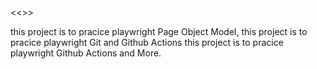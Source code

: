 <<<Read Me>>>

this project is to pracice playwright Page Object Model, 
this project is to pracice playwright Git and Github Actions
this project is to pracice playwright Github Actions
and More.

